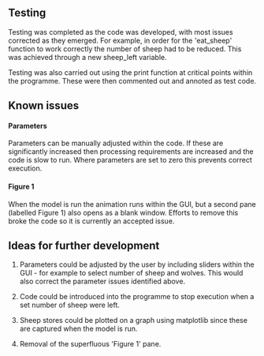 ## Testing
Testing was completed as the code was developed, with most issues corrected as they emerged.  For example, in order for the 'eat_sheep' function to work correctly the number of sheep had to be reduced.  This was achieved through a new sheep_left variable.

Testing was also carried out using the print function at critical points within the programme.  These were then commented out and annoted as test code.

## Known issues 
#### Parameters
Parameters can be manually adjusted within the code.  If these are significantly increased then processing requirements are increased and the code is slow to run.  Where parameters are set to zero this prevents correct execution. 
#### Figure 1
When the model is run the animation runs within the GUI, but a second pane (labelled Figure 1) also opens as a blank window.  Efforts to remove this broke the code so it is currently an accepted issue.

## Ideas for further development

1.  Parameters could be adjusted by the user by including sliders within the GUI - for example to select number of sheep and wolves.  This would also correct the parameter issues identified above.

2.  Code could be introduced into the programme to stop execution when a set number of sheep were left.

3.  Sheep stores could be plotted on a graph using matplotlib since these are captured when the model is run.

4.  Removal of the superfluous 'Figure 1' pane.
